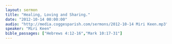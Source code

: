 ```yaml
---
layout: sermon
title: "Healing, Loving and Sharing."
date: "2012-10-14 00:00:00"
audio: "http://media.coggesparish.com/sermons/2012-10-14 Miri Keen.mp3"
speaker: "Miri Keen"
bible_passages: ["Hebrews 4:12-16","Mark 10:17-31"]
---
```

